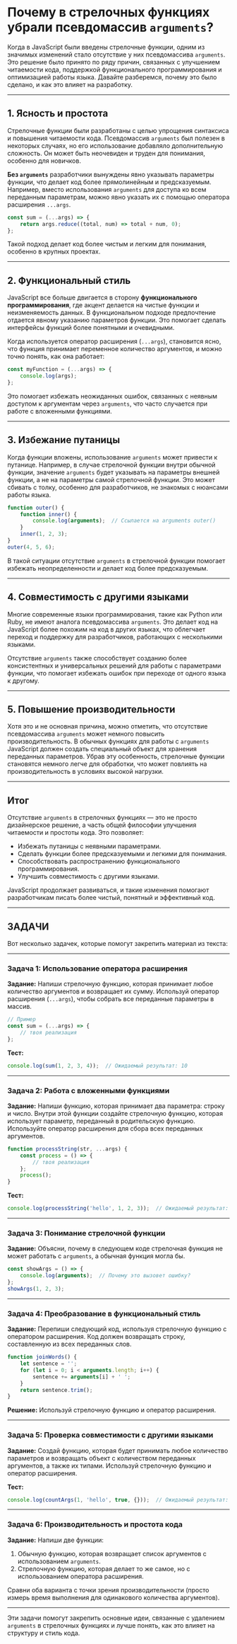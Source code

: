 # Почему в стрелочных функциях убрали псевдомассив `arguments`?

Когда в JavaScript были введены стрелочные функции, одним из значимых изменений стало отсутствие у них псевдомассива `arguments`. Это решение было принято по ряду причин, связанных с улучшением читаемости кода, поддержкой функционального программирования и оптимизацией работы языка. Давайте разберемся, почему это было сделано, и как это влияет на разработку.

---

## 1. **Ясность и простота**

Стрелочные функции были разработаны с целью упрощения синтаксиса и повышения читаемости кода. Псевдомассив `arguments` был полезен в некоторых случаях, но его использование добавляло дополнительную сложность. Он может быть неочевиден и труден для понимания, особенно для новичков.

**Без `arguments`** разработчики вынуждены явно указывать параметры функции, что делает код более прямолинейным и предсказуемым. Например, вместо использования `arguments` для доступа ко всем переданным параметрам, можно явно указать их с помощью оператора расширения `...args`.

```javascript
const sum = (...args) => {
    return args.reduce((total, num) => total + num, 0);
};
```

Такой подход делает код более чистым и легким для понимания, особенно в крупных проектах.

---

## 2. **Функциональный стиль**

JavaScript все больше двигается в сторону **функционального программирования**, где акцент делается на чистые функции и неизменяемость данных. В функциональном подходе предпочтение отдается явному указанию параметров функции. Это помогает сделать интерфейсы функций более понятными и очевидными.

Когда используется оператор расширения (`...args`), становится ясно, что функция принимает переменное количество аргументов, и можно точно понять, как она работает:

```javascript
const myFunction = (...args) => {
    console.log(args);
};
```

Это помогает избежать неожиданных ошибок, связанных с неявным доступом к аргументам через `arguments`, что часто случается при работе с вложенными функциями.

---

## 3. **Избежание путаницы**

Когда функции вложены, использование `arguments` может привести к путанице. Например, в случае стрелочной функции внутри обычной функции, значение `arguments` будет указывать на параметры внешней функции, а не на параметры самой стрелочной функции. Это может сбивать с толку, особенно для разработчиков, не знакомых с нюансами работы языка.

```javascript
function outer() {
    function inner() {
        console.log(arguments);  // Ссылается на arguments outer()
    }
    inner(1, 2, 3);
}
outer(4, 5, 6);
```

В такой ситуации отсутствие `arguments` в стрелочной функции помогает избежать неопределенности и делает код более предсказуемым.

---

## 4. **Совместимость с другими языками**

Многие современные языки программирования, такие как Python или Ruby, не имеют аналога псевдомассива `arguments`. Это делает код на JavaScript более похожим на код в других языках, что облегчает переход и поддержку для разработчиков, работающих с несколькими языками.

Отсутствие `arguments` также способствует созданию более консистентных и универсальных решений для работы с параметрами функции, что помогает избежать ошибок при переходе от одного языка к другому.

---

## 5. **Повышение производительности**

Хотя это и не основная причина, можно отметить, что отсутствие псевдомассива `arguments` может немного повысить производительность. В обычных функциях для работы с `arguments` JavaScript должен создать специальный объект для хранения переданных параметров. Убрав эту особенность, стрелочные функции становятся немного легче для обработки, что может повлиять на производительность в условиях высокой нагрузки.

---

## Итог

Отсутствие `arguments` в стрелочных функциях — это не просто дизайнерское решение, а часть общей философии улучшения читаемости и простоты кода. Это позволяет:

- Избежать путаницы с неявными параметрами.
- Сделать функции более предсказуемыми и легкими для понимания.
- Способствовать распространению функционального программирования.
- Улучшить совместимость с другими языками.

JavaScript продолжает развиваться, и такие изменения помогают разработчикам писать более чистый, понятный и эффективный код.

---

## ЗАДАЧИ
Вот несколько задачек, которые помогут закрепить материал из текста:

---

### Задача 1: Использование оператора расширения
**Задание:** Напиши стрелочную функцию, которая принимает любое количество аргументов и возвращает их сумму. Используй оператор расширения (`...args`), чтобы собрать все переданные параметры в массив.

```javascript
// Пример
const sum = (...args) => {
    // твоя реализация
};
```

**Тест:**
```javascript
console.log(sum(1, 2, 3, 4));  // Ожидаемый результат: 10
```

---

### Задача 2: Работа с вложенными функциями
**Задание:** Напиши функцию, которая принимает два параметра: строку и число. Внутри этой функции создайте стрелочную функцию, которая использует параметр, переданный в родительскую функцию. Используйте оператор расширения для сбора всех переданных аргументов.

```javascript
function processString(str, ...args) {
    const process = () => {
        // твоя реализация
    };
    process();
}
```

**Тест:**
```javascript
console.log(processString('hello', 1, 2, 3));  // Ожидаемый результат: 'hello' и массив [1, 2, 3]
```

---

### Задача 3: Понимание стрелочной функции
**Задание:** Объясни, почему в следующем коде стрелочная функция не может работать с `arguments`, а обычная функция могла бы.

```javascript
const showArgs = () => {
    console.log(arguments);  // Почему это вызовет ошибку?
};
showArgs(1, 2, 3);
```

---

### Задача 4: Преобразование в функциональный стиль
**Задание:** Перепиши следующий код, используя стрелочную функцию с оператором расширения. Код должен возвращать строку, составленную из всех переданных слов.

```javascript
function joinWords() {
    let sentence = '';
    for (let i = 0; i < arguments.length; i++) {
        sentence += arguments[i] + ' ';
    }
    return sentence.trim();
}
```

**Решение:** Используй стрелочную функцию и оператор расширения.

---

### Задача 5: Проверка совместимости с другими языками
**Задание:** Создай функцию, которая будет принимать любое количество параметров и возвращать объект с количеством переданных аргументов, а также их типами. Используй стрелочную функцию и оператор расширения.

**Тест:**
```javascript
console.log(countArgs(1, 'hello', true, {}));  // Ожидаемый результат: { count: 4, types: ['number', 'string', 'boolean', 'object'] }
```

---

### Задача 6: Производительность и простота кода
**Задание:** Напиши две функции:
1. Обычную функцию, которая возвращает список аргументов с использованием `arguments`.
2. Стрелочную функцию, которая делает то же самое, но с использованием оператора расширения.

Сравни оба варианта с точки зрения производительности (просто измерь время выполнения для одинакового количества аргументов).

---

Эти задачи помогут закрепить основные идеи, связанные с удалением `arguments` в стрелочных функциях и лучше понять, как это влияет на структуру и стиль кода.
